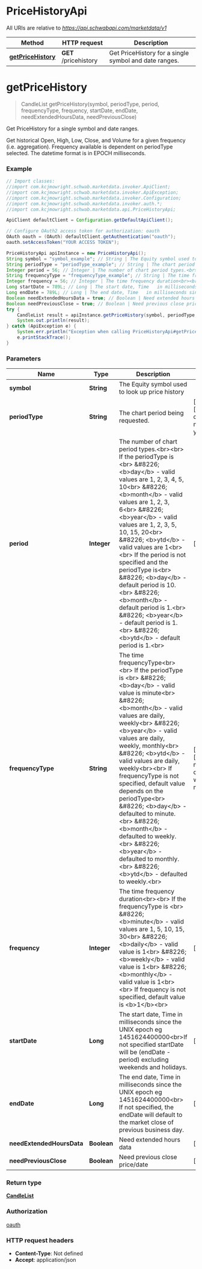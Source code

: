 # PriceHistoryApi

All URIs are relative to *https://api.schwabapi.com/marketdata/v1*

Method | HTTP request | Description
------------- | ------------- | -------------
[**getPriceHistory**](PriceHistoryApi.md#getPriceHistory) | **GET** /pricehistory | Get PriceHistory for a single symbol and date ranges.

<a name="getPriceHistory"></a>
# **getPriceHistory**
> CandleList getPriceHistory(symbol, periodType, period, frequencyType, frequency, startDate, endDate, needExtendedHoursData, needPreviousClose)

Get PriceHistory for a single symbol and date ranges.

Get historical Open, High, Low, Close, and Volume for a given frequency (i.e. aggregation).  Frequency available is dependent on periodType selected.  The datetime format is in EPOCH milliseconds.

### Example
```java
// Import classes:
//import com.kcjmowright.schwab.marketdata.invoker.ApiClient;
//import com.kcjmowright.schwab.marketdata.invoker.ApiException;
//import com.kcjmowright.schwab.marketdata.invoker.Configuration;
//import com.kcjmowright.schwab.marketdata.invoker.auth.*;
//import com.kcjmowright.schwab.marketdata.api.PriceHistoryApi;

ApiClient defaultClient = Configuration.getDefaultApiClient();

// Configure OAuth2 access token for authorization: oauth
OAuth oauth = (OAuth) defaultClient.getAuthentication("oauth");
oauth.setAccessToken("YOUR ACCESS TOKEN");

PriceHistoryApi apiInstance = new PriceHistoryApi();
String symbol = "symbol_example"; // String | The Equity symbol used to look up price history
String periodType = "periodType_example"; // String | The chart period being requested.
Integer period = 56; // Integer | The number of chart period types.<br><br> If the periodType is <br> &#8226; <b>day</b> - valid values are 1, 2, 3, 4, 5, 10<br> &#8226; <b>month</b> - valid values are 1, 2, 3, 6<br> &#8226; <b>year</b> - valid values are 1, 2, 3, 5, 10, 15, 20<br> &#8226; <b>ytd</b> - valid values are 1<br><br> If   the period is not specified and the periodType is<br> &#8226; <b>day</b> - default period is 10.<br> &#8226; <b>month</b> - default period is 1.<br> &#8226; <b>year</b> - default period is 1.<br> &#8226; <b>ytd</b> - default period is 1.<br>
String frequencyType = "frequencyType_example"; // String | The time frequencyType<br><br> If the periodType is <br> &#8226; <b>day</b> - valid value is minute<br> &#8226; <b>month</b> - valid values are daily, weekly<br> &#8226; <b>year</b> - valid values are daily, weekly, monthly<br> &#8226; <b>ytd</b> - valid values are daily, weekly<br><br> If frequencyType  is not specified, default value depends on the periodType<br> &#8226; <b>day</b> - defaulted to minute.<br> &#8226; <b>month</b> - defaulted to weekly.<br> &#8226; <b>year</b> - defaulted to monthly.<br> &#8226; <b>ytd</b> - defaulted to weekly.<br>
Integer frequency = 56; // Integer | The time frequency duration<br><br> If the frequencyType is <br> &#8226; <b>minute</b> - valid values are 1, 5, 10, 15, 30<br> &#8226; <b>daily</b> - valid value is 1<br> &#8226; <b>weekly</b> - valid value is 1<br> &#8226; <b>monthly</b> - valid value is 1<br><br> If frequency  is not specified, default value is <b>1</b><br>
Long startDate = 789L; // Long | The start date, Time   in milliseconds since the UNIX epoch eg 1451624400000<br>If not   specified startDate will be (endDate - period) excluding weekends and holidays.
Long endDate = 789L; // Long | The end date, Time   in milliseconds since the UNIX epoch eg 1451624400000<br> If not   specified, the endDate will default to the market close of previous business day.
Boolean needExtendedHoursData = true; // Boolean | Need extended hours data
Boolean needPreviousClose = true; // Boolean | Need previous close price/date
try {
    CandleList result = apiInstance.getPriceHistory(symbol, periodType, period, frequencyType, frequency, startDate, endDate, needExtendedHoursData, needPreviousClose);
    System.out.println(result);
} catch (ApiException e) {
    System.err.println("Exception when calling PriceHistoryApi#getPriceHistory");
    e.printStackTrace();
}
```

### Parameters

Name | Type | Description  | Notes
------------- | ------------- | ------------- | -------------
 **symbol** | **String**| The Equity symbol used to look up price history |
 **periodType** | **String**| The chart period being requested. | [optional] [enum: day, month, year, ytd]
 **period** | **Integer**| The number of chart period types.&lt;br&gt;&lt;br&gt; If the periodType is &lt;br&gt; &amp;#8226; &lt;b&gt;day&lt;/b&gt; - valid values are 1, 2, 3, 4, 5, 10&lt;br&gt; &amp;#8226; &lt;b&gt;month&lt;/b&gt; - valid values are 1, 2, 3, 6&lt;br&gt; &amp;#8226; &lt;b&gt;year&lt;/b&gt; - valid values are 1, 2, 3, 5, 10, 15, 20&lt;br&gt; &amp;#8226; &lt;b&gt;ytd&lt;/b&gt; - valid values are 1&lt;br&gt;&lt;br&gt; If   the period is not specified and the periodType is&lt;br&gt; &amp;#8226; &lt;b&gt;day&lt;/b&gt; - default period is 10.&lt;br&gt; &amp;#8226; &lt;b&gt;month&lt;/b&gt; - default period is 1.&lt;br&gt; &amp;#8226; &lt;b&gt;year&lt;/b&gt; - default period is 1.&lt;br&gt; &amp;#8226; &lt;b&gt;ytd&lt;/b&gt; - default period is 1.&lt;br&gt; | [optional]
 **frequencyType** | **String**| The time frequencyType&lt;br&gt;&lt;br&gt; If the periodType is &lt;br&gt; &amp;#8226; &lt;b&gt;day&lt;/b&gt; - valid value is minute&lt;br&gt; &amp;#8226; &lt;b&gt;month&lt;/b&gt; - valid values are daily, weekly&lt;br&gt; &amp;#8226; &lt;b&gt;year&lt;/b&gt; - valid values are daily, weekly, monthly&lt;br&gt; &amp;#8226; &lt;b&gt;ytd&lt;/b&gt; - valid values are daily, weekly&lt;br&gt;&lt;br&gt; If frequencyType  is not specified, default value depends on the periodType&lt;br&gt; &amp;#8226; &lt;b&gt;day&lt;/b&gt; - defaulted to minute.&lt;br&gt; &amp;#8226; &lt;b&gt;month&lt;/b&gt; - defaulted to weekly.&lt;br&gt; &amp;#8226; &lt;b&gt;year&lt;/b&gt; - defaulted to monthly.&lt;br&gt; &amp;#8226; &lt;b&gt;ytd&lt;/b&gt; - defaulted to weekly.&lt;br&gt; | [optional] [enum: minute, daily, weekly, monthly]
 **frequency** | **Integer**| The time frequency duration&lt;br&gt;&lt;br&gt; If the frequencyType is &lt;br&gt; &amp;#8226; &lt;b&gt;minute&lt;/b&gt; - valid values are 1, 5, 10, 15, 30&lt;br&gt; &amp;#8226; &lt;b&gt;daily&lt;/b&gt; - valid value is 1&lt;br&gt; &amp;#8226; &lt;b&gt;weekly&lt;/b&gt; - valid value is 1&lt;br&gt; &amp;#8226; &lt;b&gt;monthly&lt;/b&gt; - valid value is 1&lt;br&gt;&lt;br&gt; If frequency  is not specified, default value is &lt;b&gt;1&lt;/b&gt;&lt;br&gt; | [optional]
 **startDate** | **Long**| The start date, Time   in milliseconds since the UNIX epoch eg 1451624400000&lt;br&gt;If not   specified startDate will be (endDate - period) excluding weekends and holidays. | [optional]
 **endDate** | **Long**| The end date, Time   in milliseconds since the UNIX epoch eg 1451624400000&lt;br&gt; If not   specified, the endDate will default to the market close of previous business day. | [optional]
 **needExtendedHoursData** | **Boolean**| Need extended hours data | [optional]
 **needPreviousClose** | **Boolean**| Need previous close price/date | [optional]

### Return type

[**CandleList**](CandleList.md)

### Authorization

[oauth](../README.md#oauth)

### HTTP request headers

 - **Content-Type**: Not defined
 - **Accept**: application/json

